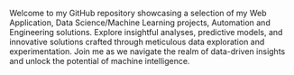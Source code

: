 Welcome to my GitHub repository showcasing a selection of my Web Application, Data Science/Machine Learning projects, Automation and Engineering solutions. Explore insightful analyses, predictive models, and innovative solutions crafted through meticulous data exploration and experimentation. Join me as we navigate the realm of data-driven insights and unlock the potential of machine intelligence.
